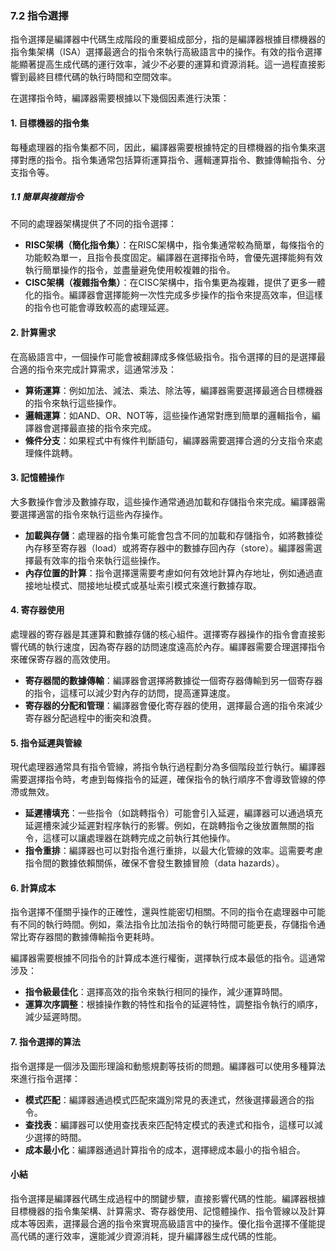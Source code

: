 ### 7.2 指令選擇

指令選擇是編譯器中代碼生成階段的重要組成部分，指的是編譯器根據目標機器的指令集架構（ISA）選擇最適合的指令來執行高級語言中的操作。有效的指令選擇能顯著提高生成代碼的運行效率，減少不必要的運算和資源消耗。這一過程直接影響到最終目標代碼的執行時間和空間效率。

在選擇指令時，編譯器需要根據以下幾個因素進行決策：

#### 1. 目標機器的指令集
每種處理器的指令集都不同，因此，編譯器需要根據特定的目標機器的指令集來選擇對應的指令。指令集通常包括算術運算指令、邏輯運算指令、數據傳輸指令、分支指令等。

##### 1.1 簡單與複雜指令
不同的處理器架構提供了不同的指令選擇：
- **RISC架構（簡化指令集）**：在RISC架構中，指令集通常較為簡單，每條指令的功能較為單一，且指令長度固定。編譯器在選擇指令時，會優先選擇能夠有效執行簡單操作的指令，並盡量避免使用較複雜的指令。
- **CISC架構（複雜指令集）**：在CISC架構中，指令集更為複雜，提供了更多一體化的指令。編譯器會選擇能夠一次性完成多步操作的指令來提高效率，但這樣的指令也可能會導致較高的處理延遲。

#### 2. 計算需求
在高級語言中，一個操作可能會被翻譯成多條低級指令。指令選擇的目的是選擇最合適的指令來完成計算需求，這通常涉及：
- **算術運算**：例如加法、減法、乘法、除法等，編譯器需要選擇最適合目標機器的指令來執行這些操作。
- **邏輯運算**：如AND、OR、NOT等，這些操作通常對應到簡單的邏輯指令，編譯器會選擇最直接的指令來完成。
- **條件分支**：如果程式中有條件判斷語句，編譯器需要選擇合適的分支指令來處理條件跳轉。

#### 3. 記憶體操作
大多數操作會涉及數據存取，這些操作通常通過加載和存儲指令來完成。編譯器需要選擇適當的指令來執行這些內存操作。
- **加載與存儲**：處理器的指令集可能會包含不同的加載和存儲指令，如將數據從內存移至寄存器（load）或將寄存器中的數據存回內存（store）。編譯器需選擇最有效率的指令來執行這些操作。
- **內存位置的計算**：指令選擇還需要考慮如何有效地計算內存地址，例如通過直接地址模式、間接地址模式或基址索引模式來進行數據存取。

#### 4. 寄存器使用
處理器的寄存器是其運算和數據存儲的核心組件。選擇寄存器操作的指令會直接影響代碼的執行速度，因為寄存器的訪問速度遠高於內存。編譯器需要合理選擇指令來確保寄存器的高效使用。
- **寄存器間的數據傳輸**：編譯器會選擇將數據從一個寄存器傳輸到另一個寄存器的指令，這樣可以減少對內存的訪問，提高運算速度。
- **寄存器的分配和管理**：編譯器會優化寄存器的使用，選擇最合適的指令來減少寄存器分配過程中的衝突和浪費。

#### 5. 指令延遲與管線
現代處理器通常具有指令管線，將指令執行過程劃分為多個階段並行執行。編譯器需要選擇指令時，考慮到每條指令的延遲，確保指令的執行順序不會導致管線的停滯或無效。

- **延遲槽填充**：一些指令（如跳轉指令）可能會引入延遲，編譯器可以通過填充延遲槽來減少延遲對程序執行的影響。例如，在跳轉指令之後放置無關的指令，這樣可以讓處理器在跳轉完成之前執行其他操作。
- **指令重排**：編譯器也可以對指令進行重排，以最大化管線的效率。這需要考慮指令間的數據依賴關係，確保不會發生數據冒險（data hazards）。

#### 6. 計算成本
指令選擇不僅關乎操作的正確性，還與性能密切相關。不同的指令在處理器中可能有不同的執行時間。例如，乘法指令比加法指令的執行時間可能更長，存儲指令通常比寄存器間的數據傳輸指令更耗時。

編譯器需要根據不同指令的計算成本進行權衡，選擇執行成本最低的指令。這通常涉及：
- **指令級最佳化**：選擇高效的指令來執行相同的操作，減少運算時間。
- **運算次序調整**：根據操作數的特性和指令的延遲特性，調整指令執行的順序，減少延遲時間。

#### 7. 指令選擇的算法
指令選擇是一個涉及圖形理論和動態規劃等技術的問題。編譯器可以使用多種算法來進行指令選擇：
- **模式匹配**：編譯器通過模式匹配來識別常見的表達式，然後選擇最適合的指令。
- **查找表**：編譯器可以使用查找表來匹配特定模式的表達式和指令，這樣可以減少選擇的時間。
- **成本最小化**：編譯器通過計算指令的成本，選擇總成本最小的指令組合。

#### 小結

指令選擇是編譯器代碼生成過程中的關鍵步驟，直接影響代碼的性能。編譯器根據目標機器的指令集架構、計算需求、寄存器使用、記憶體操作、指令管線以及計算成本等因素，選擇最合適的指令來實現高級語言中的操作。優化指令選擇不僅能提高代碼的運行效率，還能減少資源消耗，提升編譯器生成代碼的性能。